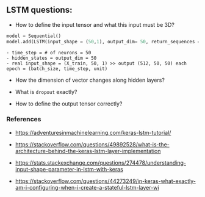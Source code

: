 ## LSTM questions:

- How to define the input tensor and what this input must be 3D?

```Python
model = Sequential()
model.add(LSTM(input_shape = (50,1), output_dim= 50, return_sequences = True))
```
    - time_step = # of neurons = 50
    - hidden_states = output_dim = 50
    - real input_shape = (X_train, 50, 1) >> output (512, 50, 50) each epoch = (batch_size, time_step, unit)

- How the dimension of vector changes along hidden layers?

- What is `dropout` exactly?

- How to define the output tensor correctly?

### References

- https://adventuresinmachinelearning.com/keras-lstm-tutorial/

- https://stackoverflow.com/questions/49892528/what-is-the-architecture-behind-the-keras-lstm-layer-implementation

- https://stats.stackexchange.com/questions/274478/understanding-input-shape-parameter-in-lstm-with-keras

- https://stackoverflow.com/questions/44273249/in-keras-what-exactly-am-i-configuring-when-i-create-a-stateful-lstm-layer-wi
